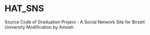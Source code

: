 # HAT_SNS
Source Code of Graduation Project - A Social Network Site for Birzeit University
Modification by Amneh
